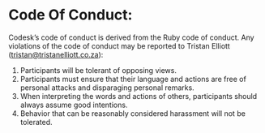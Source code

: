 Code Of Conduct:
===========
Codesk’s code of conduct is derived from the Ruby code of conduct. Any violations of the code of conduct may be reported to Tristan Elliott (tristan@tristanelliott.co.za):

1. Participants will be tolerant of opposing views.
2. Participants must ensure that their language and actions are free of personal attacks and disparaging personal remarks.
3. When interpreting the words and actions of others, participants should always assume good intentions.
4. Behavior that can be reasonably considered harassment will not be tolerated.
